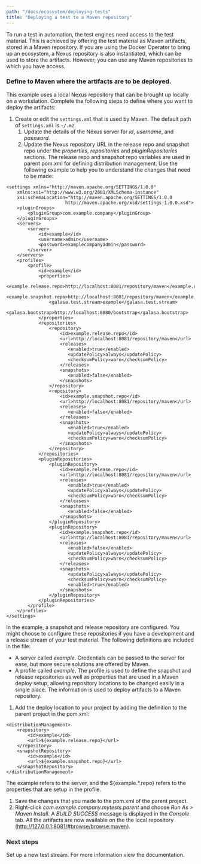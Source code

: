 ```yaml
---
path: "/docs/ecosystem/deploying-tests"
title: "Deploying a test to a Maven repository"
---
```


To run a test in automation, the test engines need access to the test material. This is achieved by offering the test material as Maven artifacts, stored in a Maven repository. If you are using the Docker Operator to bring up an ecosystem, a Nexus repository is also instantiated, which can be used to store the artifacts. However, you can use any Maven repositories to which you have access.

###  Define to Maven where the artifacts are to be deployed.
This example uses a local Nexus repository that can be brought up locally on a workstation.
Complete the following steps to define where you want to deploy the artifacts:
1. Create or edit the ```settings.xml``` that is used by Maven. The default path of ```settings.xml``` is ```~/.m2```.
    1. Update the details of the Nexus server for _id_, _username_, and _password_.
    1. Update the Nexus repository URL in the release repo and snapshot repo under the _properties_, _repositories_ and _pluginRepositories_ sections. The release repo and snapshot repo variables are used in parent pom.xml for defining distribution management.
Use the following example to help you to understand the changes that need to be made:
```
<settings xmlns="http://maven.apache.org/SETTINGS/1.0.0"
    xmlns:xsi="http://www.w3.org/2001/XMLSchema-instance"
    xsi:schemaLocation="http://maven.apache.org/SETTINGS/1.0.0
                      http://maven.apache.org/xsd/settings-1.0.0.xsd">
    <pluginGroups>
        <pluginGroup>com.example.company</pluginGroup>
    </pluginGroups>
    <servers>
        <server>
            <id>example</id>
            <username>admin</username>
            <password>examplecompanyadmin</password>
        </server>
    </servers>
    <profiles>
        <profile>
            <id>example</id>
            <properties>
                <example.release.repo>http://localhost:8081/repository/maven</example.release.repo>
                <example.snapshot.repo>http://localhost:8081/repository/maven</example.snapshot.repo>
                <galasa.test.stream>example</galasa.test.stream>
                <galasa.bootstrap>http://localhost:8080/bootstrap</galasa.bootstrap>
            </properties>
            <repositories>
                <repository>
                    <id>example.release.repo</id>
                    <url>http://localhost:8081/repository/maven</url>
                    <releases>
                       <enabled>true</enabled>
                       <updatePolicy>always</updatePolicy>
                       <checksumPolicy>warn</checksumPolicy>
                    </releases>
                    <snapshots>
                       <enabled>false</enabled>
                    </snapshots>
                </repository>
                <repository>
                    <id>example.snapshot.repo</id>
                    <url>http://localhost:8081/repository/maven</url>
                    <releases>
                       <enabled>false</enabled>
                    </releases>
                    <snapshots>
                       <enabled>true</enabled>
                       <updatePolicy>always</updatePolicy>
                       <checksumPolicy>warn</checksumPolicy>
                    </snapshots>
                </repository>
            </repositories>
            <pluginRepositories>
                <pluginRepository>
                    <id>example.release.repo</id>
                    <url>http://localhost:8081/repository/maven</url>
                    <releases>
                       <enabled>true</enabled>
                       <updatePolicy>always</updatePolicy>
                       <checksumPolicy>warn</checksumPolicy>
                    </releases>
                    <snapshots>
                       <enabled>false</enabled>
                    </snapshots>
                </pluginRepository>
                <pluginRepository>
                    <id>example.snapshot.repo</id>
                    <url>http://localhost:8081/repository/maven</url>
                    <releases>
                       <enabled>false</enabled>
                       <updatePolicy>always</updatePolicy>
                       <checksumPolicy>warn</checksumPolicy>
                    </releases>
                    <snapshots>
                       <updatePolicy>always</updatePolicy>
                       <checksumPolicy>warn</checksumPolicy>
                       <enabled>true</enabled>
                    </snapshots>
                </pluginRepository>
            </pluginRepositories>
        </profile>
    </profiles>
</settings>
```
In the example, a snapshot and release repository are configured. You might choose to configure these repositories if you have a development and a release stream of your test material. The following definitions are included in the file:
- A server called _example_. Credentials can be passed to the server for ease, but more secure solutions are offered by Maven.
- A profile called _example_. The profile is used to define the snapshot and release repositories as well as properties that are used in a Maven deploy setup, allowing repository locations to be changed easily in a single place.
The information is used to deploy artifacts to a Maven repository.
1. Add the deploy location to your project by adding the definition to the parent project in the pom.xml:
```
<distributionManagement>
    <repository>
        <id>example</id>
        <url>${example.release.repo}</url>
    </repository>
    <snapshotRepository>
        <id>example</id>
        <url>${example.snapshot.repo}</url>
    </snapshotRepository>
</distributionManagement>
```
The <id>example</id> refers to the server, and the <url>${example.*.repo}</url> refers to the properties that are setup in the profile.
1. Save the changes that you made to the pom.xml of the parent project.
1. Right-click _com.example.company.mytests.parent_ and choose _Run As > Maven Install_.
A _BUILD SUCCESS_ message is displayed in the _Console_ tab.
All the artifacts are now available on the the local repository (http://127.0.0.1:8081/#browse/browse:maven).
### Next steps
Set up a new test stream. For more information view the documentation.  
